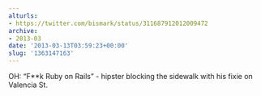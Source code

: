 ```yaml
---
alturls:
- https://twitter.com/bismark/status/311687912012009472
archive:
- 2013-03
date: '2013-03-13T03:59:23+00:00'
slug: '1363147163'
---
```


OH: “F**k Ruby on Rails” - hipster blocking the sidewalk with his fixie on Valencia St.

